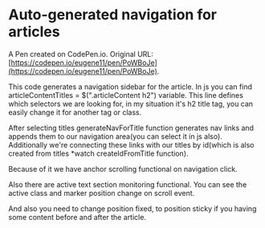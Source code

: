 # Auto-generated navigation for articles

A Pen created on CodePen.io. Original URL: [https://codepen.io/eugene11/pen/PoWBoJe](https://codepen.io/eugene11/pen/PoWBoJe).

This code generates a navigation sidebar for the article. In js you can find articleContentTitles = $(".articleContent h2") variable. This line defines which selectors we are looking for, in my situation it's h2 title tag, you can easily change it for another tag or class.

After selecting titles generateNavForTitle function generates nav links and appends them to our navigation area(you can select it in js also). Additionally we're connecting these links with our titles by id(which is also created from titles *watch createIdFromTitle function).

Because of it we have anchor scrolling functional on navigation click.

Also there are active text section monitoring functional. You can see the active class and marker position change on scroll event.

And also you need to change position fixed, to position sticky if you having some content before and after the article.